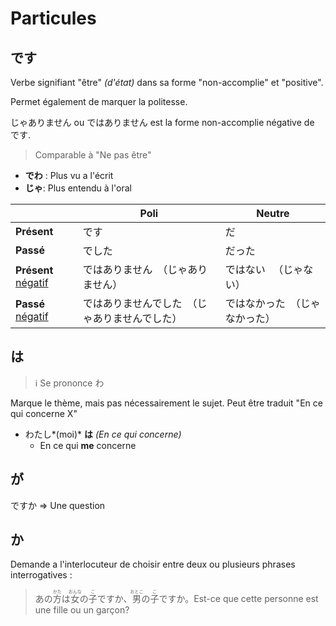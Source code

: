# Particules
## です

Verbe signifiant "être" *(d'état)* dans sa forme "non-accomplie" et "positive".

Permet également de marquer la politesse.

じゃありません ou ではありません est la forme non-accomplie négative de です.

> Comparable à "Ne pas être"

- **でわ** : Plus vu a l'écrit
- **じゃ**: Plus entendu à l'oral

|                            | Poli                                           | Neutre                         |
| -------------------------- | ---------------------------------------------- | ------------------------------ |
| **Présent**                | です                                           | だ                             |
| **Passé**                  | でした                                         | だった                         |
| **Présent** <u>négatif</u> | ではありません　（じゃありません）             | ではない 　（じゃない）        |
| **Passé** <u>négatif</u>   | ではありませんでした　（じゃありませんでした） | ではなかった　（じゃなかった） |

## は
> ℹ Se prononce わ

Marque le thème, mais pas nécessairement le sujet.
Peut être traduit "En ce qui concerne X"

- わたし*(moi)* **は** *(En ce qui concerne)*
  - En ce qui **me** concerne

## が

ですか  => Une question

## か

Demande a l'interlocuteur de choisir entre deux ou plusieurs phrases interrogatives :

> あの<ruby>方<rp>(</rp><rt>かた</rt><rp>)</rp></ruby>は<ruby>女<rp>(</rp><rt>おんな</rt><rp>)</rp></ruby>の<ruby>子<rp>(</rp><rt>こ</rt><rp>)</rp></ruby>ですか、<ruby>男<rp>(</rp><rt>おとこ</rt><rp>)</rp></ruby>の<ruby>子<rp>(</rp><rt>こ</rt><rp>)</rp></ruby>ですか。Est-ce que cette personne est une fille ou un garçon?